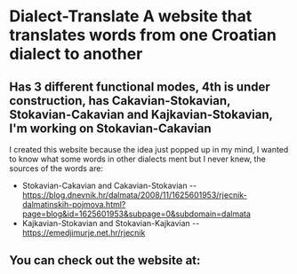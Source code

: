 # Dialect-Translate A website that translates words from one Croatian dialect to another

## Has 3 different functional modes, 4th is under construction, has Cakavian-Stokavian, Stokavian-Cakavian and Kajkavian-Stokavian, I'm working on Stokavian-Cakavian

I created this website because the idea just popped up in my mind, I wanted to know what some words in other dialects 
ment but I never knew, the sources of the words are:

* Stokavian-Cakavian and Cakavian-Stokavian -- https://blog.dnevnik.hr/dalmata/2008/11/1625601953/rjecnik-dalmatinskih-pojmova.html?page=blog&id=1625601953&subpage=0&subdomain=dalmata
* Kajkavian-Stokavian and Stokavian-Kajkavian -- https://emedjimurje.net.hr/rjecnik

## You can check out the website at:
<a href=https://symmercy.github.io/dialect-translate>
